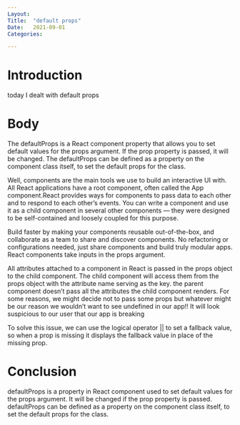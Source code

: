 ```yaml
---
Layout:
Title:	"default props"
Date:	2021-09-01
Categories:

---
```


# Introduction
today I dealt with default props

# Body
The defaultProps is a React component property that allows you to set default values for the props argument. If the prop property is passed, it will be changed. The defaultProps can be defined as a property on the component class itself, to set the default props for the class.

Well, components are the main tools we use to build an interactive UI with. All React applications have a root component, often called the App component.React provides ways for components to pass data to each other and to respond to each other’s events.
You can write a component and use it as a child component in several other components — they were designed to be self-contained and loosely coupled for this purpose.

Build faster by making your components reusable out-of-the-box, and collaborate as a team to share and discover components. No refactoring or configurations needed, just share components and build truly modular apps.
React components take inputs in the props argument.

All attributes attached to a component in React is passed in the props object to the child component.
The child component will access them from the props object with the attribute name serving as the key.
the parent component doesn’t pass all the attributes the child component renders.
For some reasons, we might decide not to pass some props but whatever might be our reason we wouldn’t want to see undefined in our app!! It will look suspicious to our user that our app is breaking

To solve this issue, we can use the logical operator || to set a fallback value, so when a prop is missing it displays the fallback value in place of the missing prop.

# Conclusion

defaultProps is a property in React component used to set default values for the props argument. It will be changed if the prop property is passed.
defaultProps can be defined as a property on the component class itself, to set the default props for the class.